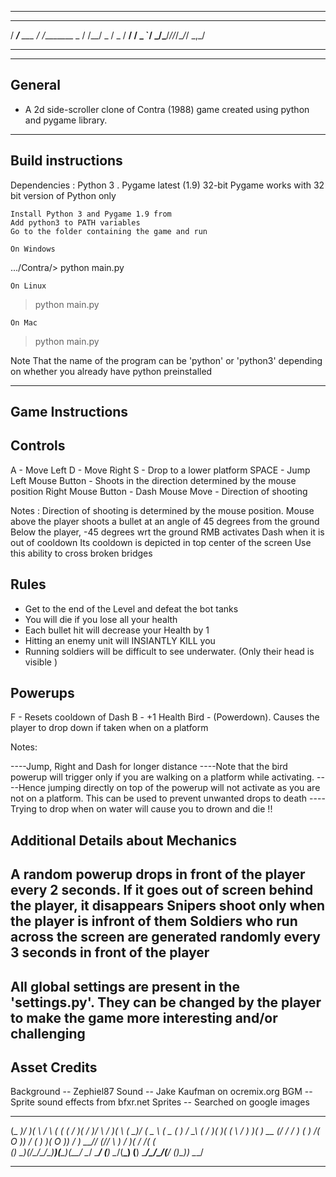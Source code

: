 *******************************

  _____          __          
 / ___/__  ___  / /________ _
/ /__/ _ \/ _ \/ __/ __/ _ `/
\___/\___/_//_/\__/_/  \_,_/ 
                             

******************************

-------
General
-------

- A 2d side-scroller clone of Contra (1988) game created using python and pygame library.


------------------
Build instructions
------------------

Dependencies : Python 3 . Pygame latest (1.9) 32-bit
	Pygame works with 32 bit version of Python only

	Install Python 3 and Pygame 1.9 from 
	Add python3 to PATH variables
	Go to the folder containing the game and run

	On Windows

.../Contra/>   python main.py

	On Linux

> python main.py
	
	On Mac

> python main.py

Note That the name of the program can be 'python' or 'python3' depending on whether you already have python preinstalled

-----------------
Game Instructions
-----------------

Controls
--------

A - Move Left
D - Move Right
S - Drop to a lower platform
SPACE - Jump
Left Mouse Button - Shoots in the direction determined by the mouse position
Right Mouse Button - Dash
Mouse Move - Direction of shooting

Notes :
Direction of shooting is determined by the mouse position. Mouse above the player shoots a bullet at an angle of 45 degrees 
from the ground
Below the player, -45 degrees wrt the ground
RMB activates Dash when it is out of cooldown
Its cooldown is depicted in top center of the screen
Use this ability to cross broken bridges

Rules
-----

* Get to the end of the Level and defeat the bot tanks
* You will die if you lose all your health
* Each bullet hit will decrease your Health by 1
* Hitting an enemy unit will INSIANTLY KILL you
* Running soldiers will be difficult to see underwater. (Only their head is visible )



Powerups
--------

F - Resets cooldown of Dash
B - +1 Health
Bird - (Powerdown). Causes the player to drop down if taken when on a platform

Notes:

----Jump, Right and Dash for longer distance
----Note that the bird powerup will trigger only if you are walking 
on a platform while activating.
----Hence jumping directly on top of the powerup will not activate as you are not on a platform. This can be
used to prevent unwanted drops to death
----Trying to drop when on water will cause you to drown and die !!

Additional Details about Mechanics
----------------------------------

A random powerup drops in front of the player every 2 seconds. If it goes out of screen behind the player, it disappears
Snipers shoot only when the player is infront of them
Soldiers who run across the screen are generated randomly every 3 seconds in front of the player
------------------------------------------------
All global settings are present in the 'settings.py'. They can be changed by the player to make the game more interesting and/or challenging
------------------------------------------------

Asset Credits
-------------

Background -- Zephiel87
Sound -- Jake Kaufman on ocremix.org BGM
      -- Sprite sound effects from bfxr.net
Sprites -- Searched on google images

 ____  _  _   __   __ _  __ _  _  _  __   _  _    ____  __  ____    ____  __     __   _  _  __  __ _   ___ 
(_  _)/ )( \ / _\ (  ( \(  / )( \/ )/  \ / )( \  (  __)/  \(  _ \  (  _ \(  )   / _\ ( \/ )(  )(  ( \ / __)
  )(  ) __ (/    \/    / )  (  )  /(  O )) \/ (   ) _)(  O ))   /   ) __// (_/\/    \ )  /  )( /    /( (_ \
 (__) \_)(_/\_/\_/\_)__)(__\_)(__/  \__/ \____/  (__)  \__/(__\_)  (__)  \____/\_/\_/(__/  (__)\_)__) \___/

***********************************************************************************************************



	
